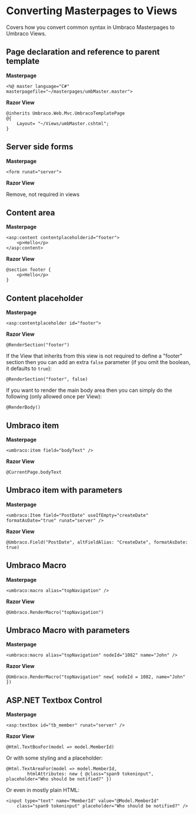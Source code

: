 # Converting Masterpages to Views
Covers how you convert common syntax in Umbraco Masterpages to Umbraco Views.

## Page declaration and reference to parent template  ##
**Masterpage**

    <%@ master language="C#" masterpagefile="~/masterpages/umbMaster.master">

**Razor View**

	@inherits Umbraco.Web.Mvc.UmbracoTemplatePage    
	@{  
		Layout= "~/Views/umbMaster.cshtml";
	}

## Server side forms ##
**Masterpage**
	
	<form runat="server">
        
**Razor View**

Remove, not required in views


## Content area ##
**Masterpage**
	
	<asp:content contentplaceholderid="footer"> 
		<p>Hello</p> 
	</asp:content>
        
**Razor View**

	@section footer { 
		<p>Hello</p>
	} 

## Content placeholder ##
**Masterpage**
	
	<asp:contentplaceholder id="footer"> 
        
**Razor View**

	@RenderSection("footer")

If the View that inherits from this view is not required to define a "footer" section then you can add an extra `false` parameter (if you omit the boolean, it defaults to `true`):

	@RenderSection("footer", false)

If you want to render the main body area then you can simply do the following (only allowed once per View): 

	@RenderBody() 


## Umbraco item ##
**Masterpage**
	
	<umbraco:item field="bodyText" /> 
        
**Razor View**

	@CurrentPage.bodyText 
	

## Umbraco item with parameters ##
**Masterpage**
	
	<umbraco:Item field="PostDate" useIfEmpty="createDate" formatAsDate="true" runat="server" /> 
        
**Razor View**

	@Umbraco.Field("PostDate", altFieldAlias: "CreateDate", formatAsDate: true)  
	
## Umbraco Macro ##
**Masterpage**
	
	<umbraco:macro alias="topNavigation" /> 
        
**Razor View**

	@Umbraco.RenderMacro("topNavigation") 
	

## Umbraco Macro with parameters ##
**Masterpage**
	
	<umbraco:macro alias="topNavigation" nodeId="1082" name="John" /> 
        
**Razor View**

	@Umbraco.RenderMacro("topNavigation" new{ nodeId = 1082, name="John" })



## ASP.NET Textbox Control ##
**Masterpage**
	
	<asp:textbox id="tb_member" runat="server" />
        
**Razor View**

	@Html.TextBoxFor(model => model.MemberId)

Or with some styling and a placeholder:

	@Html.TextAreaFor(model => model.MemberId, 
 			htmlAttributes: new { @class="span9 tokeninput", placeholder="Who should be notified?" })

Or even in mostly plain HTML:

	<input type="text" name="MemberId" value="@Model.MemberId" 
		class="span9 tokeninput" placeholder="Who should be notified?" />

